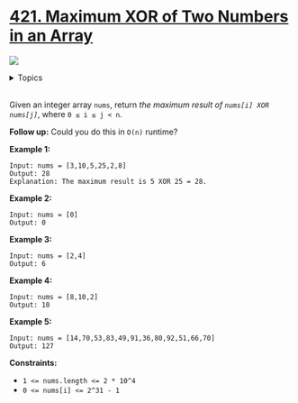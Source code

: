 # [421. Maximum XOR of Two Numbers in an Array](https://leetcode-cn.com/problems/maximum-xor-of-two-numbers-in-an-array/)

![](https://img.shields.io/badge/Difficulty-Medium-F8AF40.svg)

<details>
<summary>Topics</summary>

* [`Bit Manipulation`](https://leetcode-cn.com/tag/bit-manipulation/)
* [`Trie`](https://leetcode-cn.com/tag/trie/)

</details>
<br />

Given an integer array `nums`, return *the maximum result of `nums[i] XOR nums[j]`*, where `0 ≤ i ≤ j < n`.

**Follow up:** Could you do this in `O(n)` runtime?

**Example 1:**

```
Input: nums = [3,10,5,25,2,8]
Output: 28
Explanation: The maximum result is 5 XOR 25 = 28.
```

**Example 2:**

```
Input: nums = [0]
Output: 0
```

**Example 3:**

```
Input: nums = [2,4]
Output: 6
```

**Example 4:**

```
Input: nums = [8,10,2]
Output: 10
```

**Example 5:**

```
Input: nums = [14,70,53,83,49,91,36,80,92,51,66,70]
Output: 127
```

**Constraints:**

 + `1 <= nums.length <= 2 * 10^4`
 + `0 <= nums[i] <= 2^31 - 1`
